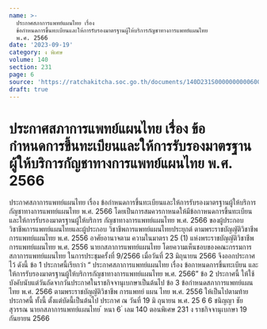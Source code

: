```yaml
---
name: >-
  ประกาศสภาการแพทย์แผนไทย เรื่อง
  ข้อกำหนดการขึ้นทะเบียนและให้การรับรองมาตรฐานผู้ให้บริการกัญชาทางการแพทย์แผนไทย
  พ.ศ. 2566
date: '2023-09-19'
category: ง พิเศษ
volume: 140
section: 231
page: 6
source: 'https://ratchakitcha.soc.go.th/documents/140D231S0000000000600.pdf'
draft: true
---
```


# ประกาศสภาการแพทย์แผนไทย เรื่อง ข้อกำหนดการขึ้นทะเบียนและให้การรับรองมาตรฐานผู้ให้บริการกัญชาทางการแพทย์แผนไทย พ.ศ. 2566

ประกาศสภาการแพทย์แผนไทย เรื่อง ข้อกำหนดการขึ้นทะเบียนและให้การรับรองมาตรฐานผู้ให้บริการกัญชาทางการแพทย์แผนไทย พ.ศ. 2566 โดยเป็นการสมควรกาหนดให้มีข้อกาหนดการขึ้นทะเบียนและให้การรับรองมาตรฐานผู้ให้บริการ กัญชาทางการแพทย์แผนไทย พ.ศ. 2566 ของผู้ประกอบวิชาชีพการแพทย์แผนไทยและผู้ประกอบ วิชาชีพการแพทย์แผนไทยประยุกต์ ตามพระราชบัญญัติวิชาชีพการแพทย์แผนไทย พ.ศ. 2556 อาศัยอานาจตาม ความในมาตรา 25 (1) แห่งพระราชบัญญัติวิชาชีพการแพทย์แผนไทย พ.ศ. 2556 นายกสภาการแพทย์แผนไทย โดยความเห็นชอบของคณะกรรมการสภาการแพทย์แผนไทย ในการประชุมครั้งที่ 9/2566 เมื่อวันที่ 23 มิถุนายน 2566 จึงออกประกาศไว้ ดังนี้ ข้อ 1 ประกาศนี้เรียกว่า “ ประกาศสภาการแพทย์แผนไทย เรื่อง ข้อกาหนดการขึ้นทะเบียน และให้การรับรองมาตรฐานผู้ให้บริการกัญชาทางการแพทย์แผนไทย พ.ศ. 2566” ข้อ 2 ประกาศนี้ ให้ใช้บังคับนับแต่วันถัดจากวันประกาศในราชกิจจานุเบกษาเป็นต้นไป ข้อ 3 ข้อกำหนดสภาการแพทย์แผนไทย พ.ศ. 2566 ตามพระราชบัญญัติวิชาชีพ การแพทย์ แผน ไทย พ.ศ. 2556 ให้เป็นไปตามท้ายประกาศนี้ ทั้งนี้ ตั้งแต่บัดนี้เป็นต้นไป ประกาศ ณ วันที่ 19 มิ ถุนายน พ.ศ. 25 6 6 ชนิญญา ชัยสุวรรณ นายกสภาการแพทย์แผนไทย ้ หนา 6 ่ เลม 140 ตอนพิเศษ 231 ง ราชกิจจานุเบกษา 19 กันยายน 2566










